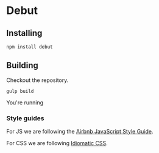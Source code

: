 Debut
=====

## Installing

```
npm install debut
```

## Building

Checkout the repository.

```
gulp build
```

You're running

### Style guides

For JS we are following the [Airbnb JavaScript Style Guide](https://github.com/airbnb/javascript).

For CSS we are following [Idiomatic CSS](https://github.com/postcss/gulp-postcss).
